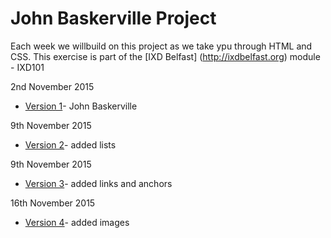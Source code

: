 John Baskerville Project
========================

Each week we willbuild on this project as we take ypu through HTML and CSS. This exercise is part of the [IXD Belfast] (http://ixdbelfast.org) module - IXD101

2nd November 2015

+ [Version 1](https://Chriskeno.github.io/john-baskerville/john_baskerville_version1.html)- John Baskerville
 
9th November 2015

+ [Version 2](https://Chriskeno.github.io/john-baskerville/john_baskerville_version2.html)- added lists

9th November 2015

+ [Version 3](https://Chriskeno.github.io/john-baskerville/john_baskerville_version3.html)- added links and anchors
 
16th November 2015

+ [Version 4](https://Chriskeno.github.io/john-baskerville/john_baskerville_version4.html)- added images

